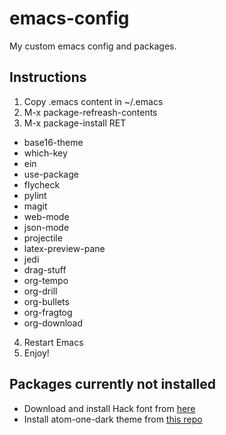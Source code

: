 # emacs-config
My custom emacs config and packages.
## Instructions
1. Copy .emacs content in ~/.emacs
2. M-x package-refreash-contents
3. M-x package-install RET
- base16-theme 
- which-key 
- ein 
- use-package 
- flycheck 
- pylint
- magit
- web-mode
- json-mode
- projectile
- latex-preview-pane
- jedi
- drag-stuff
- org-tempo
- org-drill
- org-bullets
- org-fragtog
- org-download
4. Restart Emacs
5. Enjoy!
## Packages currently not installed
- Download and install Hack font from [here](https://sourcefoundry.org/hack/)
- Install atom-one-dark theme from [this repo](https://github.com/jonathanchu/atom-one-dark-theme)
